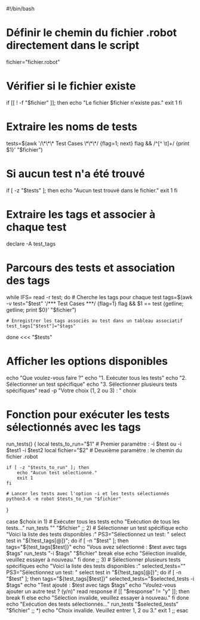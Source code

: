 #!/bin/bash

# Définir le chemin du fichier .robot directement dans le script
fichier="fichier.robot"

# Vérifier si le fichier existe
if [[ ! -f "$fichier" ]]; then
    echo "Le fichier $fichier n'existe pas."
    exit 1
fi

# Extraire les noms de tests
tests=$(awk '/\*\*\* Test Cases \*\*\*/ {flag=1; next} flag && /^[^ \t]+/ {print $1}' "$fichier")

# Si aucun test n'a été trouvé
if [ -z "$tests" ]; then
    echo "Aucun test trouvé dans le fichier."
    exit 1
fi

# Extraire les tags et associer à chaque test
declare -A test_tags

# Parcours des tests et association des tags
while IFS= read -r test; do
    # Cherche les tags pour chaque test
    tags=$(awk -v test="$test" '/\*\*\* Test Cases \*\*\*/ {flag=1} flag && $1 == test {getline; getline; print $0}' "$fichier")
    
    # Enregistrer les tags associés au test dans un tableau associatif
    test_tags["$test"]="$tags"
done <<< "$tests"

# Afficher les options disponibles
echo "Que voulez-vous faire ?"
echo "1. Exécuter tous les tests"
echo "2. Sélectionner un test spécifique"
echo "3. Sélectionner plusieurs tests spécifiques"
read -p "Votre choix (1, 2 ou 3) : " choix

# Fonction pour exécuter les tests sélectionnés avec les tags
run_tests() {
    local tests_to_run="$1"  # Premier paramètre : -i $test ou -i $test1 -i $test2
    local fichier="$2"        # Deuxième paramètre : le chemin du fichier .robot

    if [ -z "$tests_to_run" ]; then
        echo "Aucun test sélectionné."
        exit 1
    fi

    # Lancer les tests avec l'option -i et les tests sélectionnés
    python3.6 -m robot $tests_to_run "$fichier"
}

case $choix in
    1)
        # Exécuter tous les tests
        echo "Exécution de tous les tests..."
        run_tests "" "$fichier"
        ;;
    2)
        # Sélectionner un test spécifique
        echo "Voici la liste des tests disponibles :"
        PS3="Sélectionnez un test: "
        select test in "${!test_tags[@]}"; do
            if [ -n "$test" ]; then
                tags="${test_tags[$test]}"
                echo "Vous avez sélectionné : $test avec tags $tags"
                run_tests "-i $tags" "$fichier"
                break
            else
                echo "Sélection invalide, veuillez essayer à nouveau."
            fi
        done
        ;;
    3)
        # Sélectionner plusieurs tests spécifiques
        echo "Voici la liste des tests disponibles :"
        selected_tests=""
        PS3="Sélectionnez un test: "
        select test in "${!test_tags[@]}"; do
            if [ -n "$test" ]; then
                tags="${test_tags[$test]}"
                selected_tests="$selected_tests -i $tags"
                echo "Test ajouté : $test avec tags $tags"
                echo "Voulez-vous ajouter un autre test ? (y/n)"
                read response
                if [[ "$response" != "y" ]]; then
                    break
                fi
            else
                echo "Sélection invalide, veuillez essayer à nouveau."
            fi
        done
        echo "Exécution des tests sélectionnés..."
        run_tests "$selected_tests" "$fichier"
        ;;
    *)
        echo "Choix invalide. Veuillez entrer 1, 2 ou 3."
        exit 1
        ;;
esac
